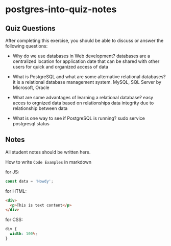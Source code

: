 # postgres-into-quiz-notes

## Quiz Questions

After completing this exercise, you should be able to discuss or answer the following questions:

- Why do we use databases in Web development?
  databases are a centralized location for application date that can be shared with other users for quick and organized access of data

- What is PostgreSQL and what are some alternative relational databases?
  it is a relational database management system.
  MySQL, SQL Server by Microsoft, Oracle

- What are some advantages of learning a relational database?
  easy acces to orgnized data based on relationships
  data integrity due to relationship between data

- What is one way to see if PostgreSQL is running?
  sudo service postgresql status

## Notes

All student notes should be written here.

How to write `Code Examples` in markdown

for JS:

```javascript
const data = 'Howdy';
```

for HTML:

```html
<div>
  <p>This is text content</p>
</div>
```

for CSS:

```css
div {
  width: 100%;
}
```
